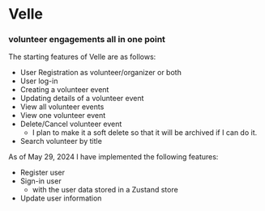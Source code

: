 # Velle

### volunteer engagements all in one point

The starting features of Velle are as follows:

- User Registration as volunteer/organizer or both
- User log-in
- Creating a volunteer event
- Updating details of a volunteer event
- View all volunteer events
- View one volunteer event
- Delete/Cancel volunteer event
  - I plan to make it a soft delete so that it will be archived if I can do it.
- Search volunteer by title

As of May 29, 2024 I have implemented the following features:

- Register user
- Sign-in user
  - with the user data stored in a Zustand store
- Update user information
